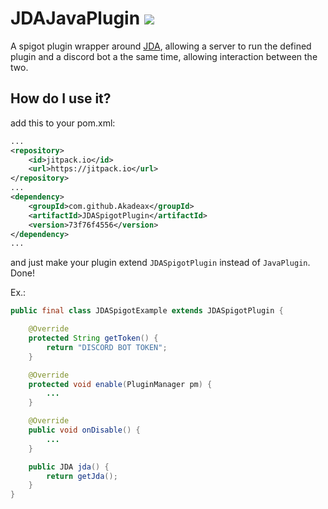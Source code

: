 # JDAJavaPlugin [![](https://jitpack.io/v/Akadeax/JDASpigotPlugin.svg)](https://jitpack.io/#Akadeax/JDASpigotPlugin)

A spigot plugin wrapper around [JDA](https://awesomeopensource.com/project/DV8FromTheWorld/JDA), allowing a server to run the defined plugin and a discord bot a the same time, allowing interaction between the two.

## How do I use it?
add this to your pom.xml:
```xml
...
<repository>
    <id>jitpack.io</id>
    <url>https://jitpack.io</url>
</repository>
...
<dependency>
    <groupId>com.github.Akadeax</groupId>
    <artifactId>JDASpigotPlugin</artifactId>
    <version>73f76f4556</version>
</dependency>
...
```
and just make your plugin extend `JDASpigotPlugin` instead of `JavaPlugin`. Done!

Ex.:

```java
public final class JDASpigotExample extends JDASpigotPlugin {

    @Override
    protected String getToken() {
        return "DISCORD BOT TOKEN";
    }

    @Override
    protected void enable(PluginManager pm) {
        ...
    }

    @Override
    public void onDisable() {
        ...
    }

    public JDA jda() {
        return getJda();
    }
}

```
